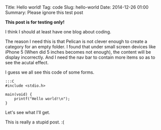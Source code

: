 Title: Hello world!
Tag: code
Slug: hello-world
Date: 2014-12-26 01:00
Summary: Please ignore this test post

**This post is for testing only!**

I think I should at least have one blog about coding.

The reason I need this is that Pelican is not clever enough to create a category for an empty folder. I found that under small screen devices like iPhone 5 (When did 5 inches becomes not enough), the content will be display incorrectly. And I need the nav bar to contain more items so as to see the acutal effect.

I guess we all see this code of some forms.

	:::C
	#include <stdio.h>

	main(void) {
	    printf("Hello world!\n");
	}

Let's see what I'll get.

This is really a stupid post. :(
